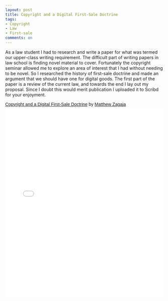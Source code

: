 ```yaml
---
layout: post
title: Copyright and a Digital First-Sale Doctrine
tags: 
- Copyright
- Law
- First-sale
comments: on
---
```

As a law student I had to research and write a paper for what was termed our upper-class writing requirement. The difficult part of writing papers in law school is finding novel material to cover. Fortunately the copyright seminar allowed me to explore an area of interest that I had without needing to be novel. So I researched the history of first-sale doctrine and made an argument that we should have one for digital goods. The first part of the paper is a review of the current law, and towards the end I lay out my proposal. Since I doubt this would merit publication I uploaded it to Scribd for your enjoyment.

<p style=" margin: 12px auto 6px auto; font-family: Helvetica,Arial,Sans-serif; font-style: normal; font-variant: normal; font-weight: normal; font-size: 14px; line-height: normal; font-size-adjust: none; font-stretch: normal; -x-system-font: none; display: block;">   <a title="View Copyright and a Digital First-Sale Doctrine on Scribd" href="http://www.scribd.com/doc/168720117/Copyright-and-a-Digital-First-Sale-Doctrine"  style="text-decoration: underline;" >Copyright and a Digital First-Sale Doctrine</a> by <a title="View Matthew Zagaja's profile on Scribd" href="http://www.scribd.com/matthew_zagaja"  style="text-decoration: underline;" >Matthew Zagaja</a></p><iframe class="scribd_iframe_embed" src="//www.scribd.com/embeds/168720117/content?start_page=1&amp;view_mode=scroll&amp;access_key=key-1txsnfdohg6bqo1k1j2v&amp;show_recommendations=false" data-auto-height="false" data-aspect-ratio="0.772922022279349" scrolling="no" id="doc_77299" width="100%" height="600" frameborder="0"></iframe>
